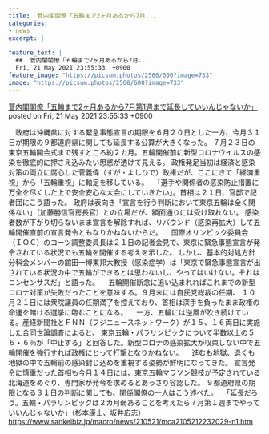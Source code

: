 ```yaml
---
title:  菅内閣閣僚「五輪まで2ヶ月あるから7月...
categories:
- news
excerpt: |
  
feature_text: |
  ##  菅内閣閣僚「五輪まで2ヶ月あるから7月...
  Fri, 21 May 2021 23:55:33  +0900
feature_image: "https://picsum.photos/2560/600?image=733"
image: "https://picsum.photos/2560/600?image=733"
---
```


[ 菅内閣閣僚「五輪まで2ヶ月あるから7月第1週まで延長していいんじゃないか」  ](https://asahi.5ch.net/test/read.cgi/newsplus/1621608933/)
posted on Fri, 21 May 2021 23:55:33  +0900

<!--more-->

　政府は沖縄県に対する緊急事態宣言の期限を６月２０日とした一方、今月３１日が期限の９都道府県に関しても延長する公算が大きくなった。 ７月２３日の東京五輪開会式まで残すところ約２カ月。五輪開催前に新型コロナウイルスの感染を徹底的に押さえ込みたい思惑が透けて見える。 政権発足当初は経済と感染対策の両立に腐心した菅義偉（すが・よしひで）政権だが、ここにきて「経済重視」から「五輪重視」に軸足を移している。 　「選手や関係者の感染防止措置に万全を尽くした上で安全安心な大会にしていきたい」。首相は２１日、官邸で記者団にこう語った。 政府は表向き「宣言を行う判断において東京五輪は全く関係ない」（加藤勝信官房長官）との立場だが、額面通りには受け取れない。 感染者数が下がり切らないまま宣言を解除すれば、リバウンド（感染再拡大）して五輪開催直前の宣言発令ともなりかねないからだ。 　国際オリンピック委員会（ＩＯＣ）のコーツ調整委員長は２１日の記者会見で、東京に緊急事態宣言が発令されている状況でも五輪を開催する考えを示した。 しかし、基本的対処方針分科会メンバーの舘田一博東邦大教授（感染症学）は「東京で緊急事態宣言が出されている状況の中で五輪ができるとは思わないし、やってはいけない。それはコンセンサスだ」と語った。 　五輪開催断念に追い込まれればこれまでの新型コロナ対策が失敗だったことを意味する。９月末には自民党総裁の任期、 １０月２１日には衆院議員の任期満了を控えており、首相は深手を負ったまま政権の命運を賭ける選挙に臨むことになる。 　一方、五輪には逆風が吹き続けている。産経新聞社とＦＮＮ（フジニュースネットワーク）が１５、１６両日に実施した合同世論調査によると、 東京五輪・パラリンピックについて半数以上の５６・６％が「中止する」と回答した。新型コロナの感染拡大が収束しない中で五輪開催を強行すれば政権にとって打撃となりかねない。 　進むも地獄、退くも地獄の中で五輪前の感染封じ込めを重視する姿勢が鮮明になってきた。 宣言発令に慎重だった首相も今月１４日には、東京五輪マラソン競技が予定されている北海道をめぐり、専門家が発令を求めるとあっさり容認した。 ９都道府県の期限となる３１日の判断に関しても、関係閣僚の一人はこう述べた。 　「延長だろう。五輪・パラリンピックは２カ月弱あることを考えたら７月第１週までやっていいんじゃないか」（杉本康士、坂井広志） https://www.sankeibiz.jp/macro/news/210521/mca2105212232029-n1.htm
